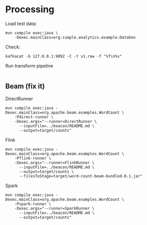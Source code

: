 # Processing

Load test data:
```
mvn compile exec:java \
    -Dexec.mainClass=org.simple.analytics.example.DataGen
```

Check:
```
kafkacat -b 127.0.0.1:9092 -C -t v1.raw -f "%T\n%s"
```

Run transform pipeline
```
```

## Beam (fix it)

DirectRunner
```
mvn compile exec:java -Dexec.mainClass=org.apache.beam.examples.WordCount \
    -Pdirect-runner \
    -Dexec.args="--runner=DirectRunner \
      --inputFile=../beacon/README.md \
      --output=target/counts"
```

Flink
```
mvn compile exec:java -Dexec.mainClass=org.apache.beam.examples.WordCount \
    -Pflink-runner \
    -Dexec.args="--runner=FlinkRunner \
      --inputFile=../beacon/README.md \
      --output=target/counts \
      --filesToStage=target/word-count-beam-bundled-0.1.jar"

```


Spark
```
mvn compile exec:java -Dexec.mainClass=org.apache.beam.examples.WordCount \
    -Pspark-runner \
    -Dexec.args="--runner=SparkRunner \
      --inputFile=../beacon/README.md \
      --output=target/counts"
```
